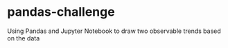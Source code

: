 # pandas-challenge
Using Pandas and Jupyter Notebook to draw two observable trends based on the data
